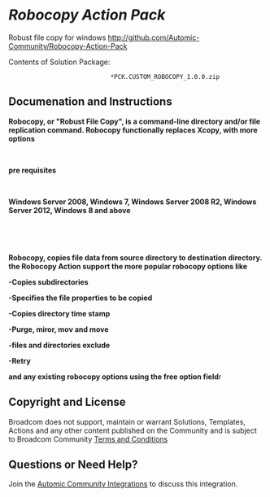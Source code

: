 *Robocopy Action Pack*
=============


Robust file copy for windows
http://github.com/Automic-Community/Robocopy-Action-Pack

<!-- List of attached files -->
Contents of Solution Package:

						
								*PCK.CUSTOM_ROBOCOPY_1.0.0.zip
								
						


Documenation and Instructions
---

<p><span><span><strong>Robocopy, or "Robust File Copy", is a command-line directory and/or file replication command. Robocopy functionally replaces Xcopy, with more options</strong></span></span></p>
<p><span><span><strong>&nbsp;</strong></span></span></p>
<p><span><span><strong>pre requisites</strong></span></span></p>
<p><span><span><strong>&nbsp;</strong></span></span></p>
<p><span><span><strong>Windows Server 2008, Windows 7, Windows Server 2008 R2, Windows Server 2012, Windows 8 and above</strong></span></span></p>
<p><span><span><strong>&nbsp;</strong></span></span></p>
<p><span><span><strong>&nbsp;</strong></span></span></p>
<p><span><span><strong>Robocopy, copies file data from source directory to destination directory. the Robocopy Action support the more popular robocopy options like</strong></span></span></p>
<p><span><span><strong>-Copies subdirectories</strong></span></span></p>
<p><span><span><strong>-Specifies the file properties to be copied</strong></span></span></p>
<p><span><span><strong>-Copies directory time stamp</strong></span></span></p>
<p><span><span><strong>-Purge, miror, mov and move</strong></span></span></p>
<p><span><span><strong>-files and directories exclude</strong></span></span></p>
<p><span><span><strong>-Retry</strong></span></span></p>
<p><span><span><strong>and any existing robocopy options using the free option field</strong></span></span>r</p>

Copyright and License
---

Broadcom does not support, maintain or warrant Solutions, Templates, Actions and any other content published on the Community and is subject to Broadcom Community [Terms and Conditions](https://community.broadcom.com/termsandconditions)


Questions or Need Help? 
---
Join the [Automic Community Integrations](https://community.broadcom.com/communities/community-home?CommunityKey=83e49dd4-b93e-464a-a343-2bb1e51c13ec) to discuss this integration.
